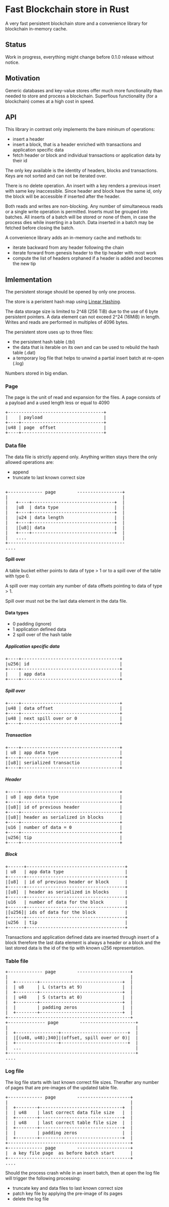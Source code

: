 # Fast Blockchain store in Rust
A very fast persistent blockchain store and a convenience library for blockchain in-memory cache.

## Status
Work in progress, everything might change before 0.1.0 release without notice.

## Motivation
Generic databases and key-value stores offer much more functionality 
than needed to store and process a blockchain. Superflous functionality (for a blockchain)
comes at a high cost in speed. 

## API
This library in contrast only implements the bare mininum of operations:

* insert a header
* insert a block, that is a header enriched with transactions and application specific data
* fetch header or block and individual transactions or application data by their id

The only key available is the identity of headers, blocks and transactions. 
Keys are not sorted and can not be iterated over. 

There is no delete operation. An insert with a key renders a previous insert with same key
inaccessible. Since header and block have the same id, only the block will be accessible 
if inserted after the header. 

Both reads and writes are non-blocking. Any number of simultaneous 
reads or a single write operation is permitted. 
Inserts must be grouped into batches. All inserts of a batch will be stored 
or none of them, in case the process dies while inserting in a batch.
Data inserted in a batch may be fetched before closing the batch.

A convenience library adds an in-memory cache and methods to:

* iterate backward from any header following the chain
* iterate forward from genesis header to the tip header with most work
* compute the list of headers orphaned if a header is added and becomes the new tip

## Imlementation
The persistent storage should be opened by only one process. 

The store is a peristent hash map using [Linear Hashing](https://en.wikipedia.org/wiki/Linear_hashing).

The data storage size is limited to 2^48 (256 TiB) due to the use of 6 byte persistent
pointers. A data element can not exceed 2^24 (16MiB) in length. 
Writes and reads are performed in multiples of 4096 bytes.

The persistent store uses up to three files:
* the persistent hash table (.tbl)
* the data that is iterable on its own and can be used to rebuild the hash table (.dat)
* a temporary log file that helps to unwind a partial insert batch at re-open (.log)

Numbers stored in big endian.

### Page

The page is the unit of read and expansion for the files. A page consists of
a payload and a used length less or equal to 4090 

<pre>
+------------------------------------+
|    | payload                       |
+----+-------------------------------+
|u48 | page  offset                  |
+----+-------------------------------+
</pre>

### Data file

The data file is strictly append only. Anything written stays there the only allowed operations are:
* append
* truncate to last known correct size

<pre>

+------------- page        -----------------+
|                                           |
|   +----+-------------------------------+  |
|   |u8  | data type                     |  |
|   +----+-------------------------------+  |
|   |u24 | data length                   |  |
|   +----+-------------------------------+  |
|   |[u8]| data                          |  |
|   +----+-------------------------------+  |
|   ....                                    |
+--------------------------------------------
....
</pre>

#### Spill over

A table bucket either points to data of type > 1 or to a spill over of the table with type 0.

A spill over may contain any number of data offsets pointing to data of type > 1.

Spill over must not be the last data element in the data file.

#### Data types

* 0 padding (ignore)
* 1 application defined data
* 2 spill over of the hash table

##### Application specific data
<pre>
+----+-------------------------------------+
|u256| id                                  |
+----+-------------------------------------+
|    | app data                            |
+----+-------------------------------------+
</pre>

##### Spill over
<pre>
+----+-------------------------------------+
|u48 | data offset                         |
+----+-------------------------------------+
|u48 | next spill over or 0                |
+----+-------------------------------------+
</pre>

##### Transaction
<pre>
+----+-------------------------------------+
| u8 | app data type                       |
+----+-------------------------------------+
|[u8]| serialized transactio               |
+----+-------------------------------------+
</pre>

##### Header
<pre>
+----+-------------------------------------+
| u8 | app data type                       |
+----+-------------------------------------+
|[u8]| id of previous header               |
+----+-------------------------------------+
|[u8]| header as serialized in blocks      |
+----+-------------------------------------+
|u16 | number of data = 0                  |
+----+-------------------------------------+
|u256| tip                                 |
+----+-------------------------------------+
</pre>

##### Block
<pre>
+------+-------------------------------------+
| u8   | app data type                       |
+------+-------------------------------------+
|[u8]  | id of previous header or block      |
+------+-------------------------------------+
|[u8]  | header as serialized in blocks      |
+------+-------------------------------------+
|u16   | number of data for the block        |
+------+-------------------------------------+
|[u256]| ids of data for the block           |
+------+-------------------------------------+
|u256  | tip                                 |
+------+-------------------------------------+
</pre>

Transactions and application defined data are inserted through insert of a block
therefore the last data element is always a header or a block and the last stored data
is the id of the tip with known u256 representation.


### Table file

<pre>
+------------- page        --------------------+
|                                              |
|  +--------+-------------------------------+  |
|  | u8     | L (starts at 9)               |  |
|  +--------+-------------------------------+  |
|  | u48    | S (starts at 0)               |  |
|  +--------+-------------------------------+  |
|  |        | padding zeros                 |  |
|  +--------+-------------------------------+  |
+----------------------------------------------+
+-------------- page        ---------------------+
|                                                |
|  +----------------+-------------------------+  |
|  |[(u48, u48);340]|(offset, spill over or 0)|  |
|  +----------------+-------------------------+  |
|  ...                                           |
+------------------------------------------------+
....
</pre>

### Log file

The log file starts with last known correct file sizes.
Therafter any number of pages that are pre-images of the updated table file.

<pre>
+------------- page        --------------------+
|                                              |
|  +--------+-------------------------------+  |
|  | u48    | last correct data file size   |  |
|  +--------+-------------------------------+  |
|  | u48    | last correct table file size  |  |
|  +--------+-------------------------------+  |
|  |        | padding zeros                 |  |
|  +--------+-------------------------------+  |
+----------------------------------------------+
+------------- page        --------------------+
|  a key file page  as before batch start      |
+----------------------------------------------+
....
</pre>


Should the process crash while in an insert batch, then at open the log file will
trigger the following processing:
* truncate key and data files to last known correct size
* patch key file by applying the pre-image of its pages
* delete the log file